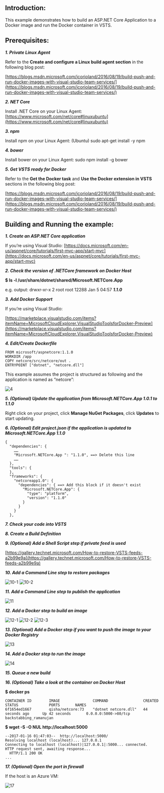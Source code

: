 ## Introduction:

This example demonstrates how to build an ASP.NET Core Application to a Docker image and run the Docker container in VSTS.

## Prerequisites:

***1. Private Linux Agent***

Refer to the **Create and configure a Linux build agent section** in the following blog post:

[https://blogs.msdn.microsoft.com/jcorioland/2016/08/19/build-push-and-run-docker-images-with-visual-studio-team-services/](https://blogs.msdn.microsoft.com/jcorioland/2016/08/19/build-push-and-run-docker-images-with-visual-studio-team-services/)

***2. NET Core***

Install .NET Core on your Linux Agent: [https://www.microsoft.com/net/core#linuxubuntu](https://www.microsoft.com/net/core#linuxubuntu)

***3. npm***

Install npm on your Linux Agent: (Ubuntu) sudo apt-get install -y npm

***4. bower***

Install bower on your Linux Agent: sudo npm install -g bower

***5. Get VSTS ready for Docker***

Refer to the **Get the Docker task** and **Use the Docker extension in VSTS** sections in the following blog post:

[https://blogs.msdn.microsoft.com/jcorioland/2016/08/19/build-push-and-run-docker-images-with-visual-studio-team-services/](https://blogs.msdn.microsoft.com/jcorioland/2016/08/19/build-push-and-run-docker-images-with-visual-studio-team-services/)

## Building and Running the example:


***1. Create an ASP.NET Core application***

If you’re using Visual Studio: [https://docs.microsoft.com/en-us/aspnet/core/tutorials/first-mvc-app/start-mvc](https://docs.microsoft.com/en-us/aspnet/core/tutorials/first-mvc-app/start-mvc)


***2. Check the version of .NETCore framework on Docker Host***

**$ ls -l /usr/share/dotnet/shared/Microsoft.NETCore.App**

e.g. output: drwxr-xr-x 2 root root 12288 Jan  5 04:57 ***1.1.0***

***3. Add Docker Support***

If you’re using Visual Studio: 

[https://marketplace.visualstudio.com/items?itemName=MicrosoftCloudExplorer.VisualStudioToolsforDocker-Preview](https://marketplace.visualstudio.com/items?itemName=MicrosoftCloudExplorer.VisualStudioToolsforDocker-Preview)

***4. Edit/Create Dockerfile***

    FROM microsoft/aspnetcore:1.1.0
    WORKDIR /app
    COPY netcore/src/netcore/out .
    ENTRYPOINT ["dotnet", "netcore.dll"]
This example assumes the project is structured as following and the application is named as “netcore”:

![4](https://raw.githubusercontent.com/shaqian/Docker-VSTS/master/4.png)

***5. (Optional) Update the application from Microsoft.NETCore.App 1.0.1 to 1.1.0***

Right click on your project, click **Manage NuGet Packages**, click **Updates** to start updating.

***6. (Optional) Edit project.json if the application is updated to Microsoft.NETCore.App 1.1.0***
```shell
{
  "dependencies": {
    ……
    "Microsoft.NETCore.App ": "1.1.0", ==> Delete this line
    ……
  },
  "tools": {
  },
  "frameworks": {
    "netcoreapp1.0": {
      "dependencies": { ==> Add this block if it doesn't exist
        "Microsoft.NETCore.App": {
          "type": "platform",
          "version": "1.1.0"
        }
      }
    }
  }, 

```

***7. Check your code into VSTS***

***8. Create a Build Definition***

***9. (Optional) Add a Shell Script step if private feed is used***

[https://gallery.technet.microsoft.com/How-to-restore-VSTS-feeds-a2b99e9a](https://gallery.technet.microsoft.com/How-to-restore-VSTS-feeds-a2b99e9a)

***10. Add a Command Line step to restore packages***

![10-1](https://raw.githubusercontent.com/shaqian/Docker-VSTS/master/10-1.png)
![10-2](https://raw.githubusercontent.com/shaqian/Docker-VSTS/master/10-2.png)

***11. Add a Command Line step to publish the application***

![11](https://raw.githubusercontent.com/shaqian/Docker-VSTS/master/11.png)

***12. Add a Docker step to build an image***

![12-1](https://raw.githubusercontent.com/shaqian/Docker-VSTS/master/12-1.png)
![12-2](https://raw.githubusercontent.com/shaqian/Docker-VSTS/master/12-2.png)
![12-3](https://raw.githubusercontent.com/shaqian/Docker-VSTS/master/12-3.png)

***13. (Optional) Add a Docker step if you want to push the image to your Docker Registry***

![13](https://raw.githubusercontent.com/shaqian/Docker-VSTS/master/13.png)

***14. Add a Docker step to run the image***

![14](https://raw.githubusercontent.com/shaqian/Docker-VSTS/master/14.png)

***15. Queue a new build***

***16. (Optional) Take a look at the container on Docker Host***

**$ docker ps**
```
CONTAINER ID        IMAGE               COMMAND                CREATED             STATUS              PORTS       NAMES
6f1654ed1667        qisha/netcore:73    "dotnet netcore.dll"   44 seconds ago      Up 42 seconds       0.0.0.0:5000->80/tcp    backstabbing_ramanujan
```

**$ wget -S -O NUL http://localhost:5000**
```
--2017-01-16 01:47:03--  http://localhost:5000/
Resolving localhost (localhost)... 127.0.0.1
Connecting to localhost (localhost)|127.0.0.1|:5000... connected.
HTTP request sent, awaiting response...
  HTTP/1.1 200 OK
...
```

***17. (Optional) Open the port in firewall***

If the host is an Azure VM:

![17](https://raw.githubusercontent.com/shaqian/Docker-VSTS/master/17.png)


